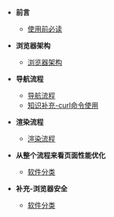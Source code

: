 * **前言**
  * [使用前必读]()
  
* **浏览器架构**
  * [浏览器架构](broswer-system/system.md)
  
* **导航流程**
  * [导航流程](navigation/navigation.md)  
  * [知识补充-curl命令使用](navigation/curl.md)
  
* **渲染流程**
  * [渲染流程](render/render.md)


* **从整个流程来看页面性能优化**
  * [软件分类](software/category)

* **补充-浏览器安全** 
  * [软件分类](software/category)  